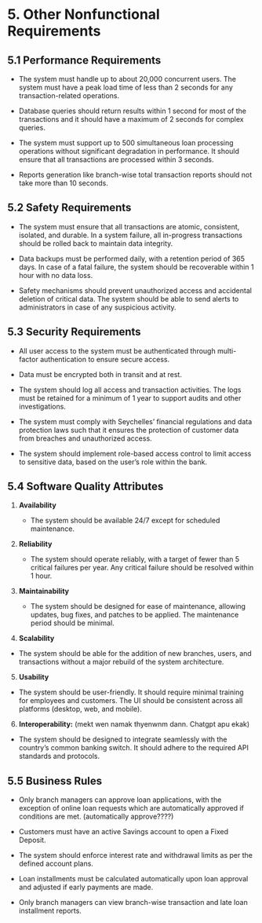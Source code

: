 # 5. Other Nonfunctional Requirements

## 5.1 Performance Requirements

-  The system must handle up to about 20,000 concurrent users. The system must have a peak load time of less than 2 seconds for any transaction-related operations.

- Database queries should return results within 1 second for most of the transactions and it should have a maximum of 2 seconds for complex queries.

- The system must support up to 500 simultaneous loan processing operations without significant degradation in performance. It should ensure that all transactions are processed within 3 seconds.

- Reports generation like branch-wise total transaction reports should not take more than 10 seconds.

## 5.2 Safety Requirements

  - The system must ensure that all transactions are atomic, consistent, isolated, and durable. In a system failure, all in-progress transactions should be rolled back to maintain data integrity.

 - Data backups must be performed daily, with a retention period of 365 days. In case of a fatal failure, the system should be recoverable within 1 hour with no data loss.

 - Safety mechanisms should prevent unauthorized access and accidental deletion of critical data. The system should be able to send alerts to administrators in case of any suspicious activity.

## 5.3 Security Requirements

 - All user access to the system must be authenticated through multi-factor authentication to ensure secure access.

 - Data must be encrypted both in transit and at rest.

 - The system should log all access and transaction activities. The logs must be retained for a minimum of 1 year to support audits and other investigations.

 - The system must comply with Seychelles’ financial regulations and data protection laws such that it ensures the protection of customer data from breaches and unauthorized access.

 - The system should implement role-based access control to limit access to sensitive data, based on the user’s role within the bank.

## 5.4 Software Quality Attributes

1. **Availability**
	- The system should be available 24/7 except for scheduled maintenance.

2. **Reliability**
	- The system should operate reliably, with a target of fewer than 5 critical failures per year. Any critical failure should be resolved within 1 hour.

1. **Maintainability**
	- The system should be designed for ease of maintenance, allowing updates, bug fixes, and patches to be applied. The maintenance period should be minimal.

 4. **Scalability**
- The system should be able for the addition of new branches, users, and transactions without a major rebuild of the system architecture.

5. **Usability**
- The system should be user-friendly. It should require minimal training for employees and customers. The UI should be consistent across all platforms (desktop, web, and mobile).

6. **Interoperability:** (mekt wen namak thyenwnm dann. Chatgpt apu ekak)
- The system should be designed to integrate seamlessly with the country’s common banking switch. It should adhere to the required API standards and protocols.

## 5.5 Business Rules

 - Only branch managers can approve loan applications, with the exception of online loan requests which are automatically approved if conditions are met. (automatically approve????)

 - Customers must have an active Savings account to open a Fixed Deposit.

 - The system should enforce interest rate and withdrawal limits as per the defined account plans.

 - Loan installments must be calculated automatically upon loan approval and adjusted if early payments are made.

 - Only branch managers can view branch-wise transaction and late loan installment reports.